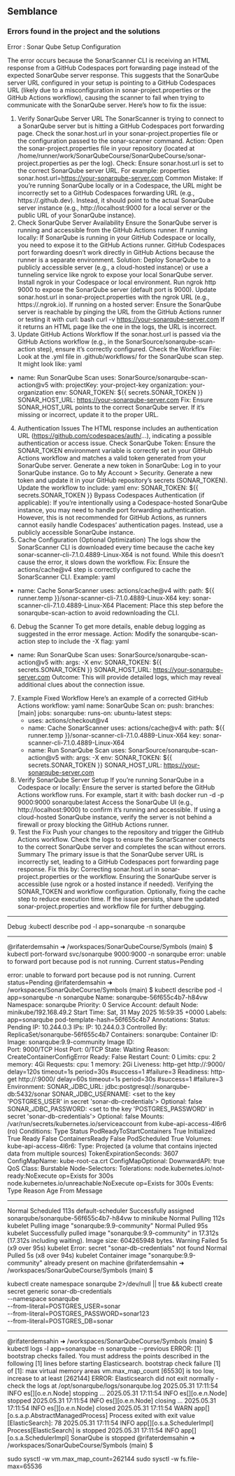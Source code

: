 ## Semblance 

### Errors found in the project and the solutions

Error : Sonar Qube Setup Configuration

The error occurs because the SonarScanner CLI is receiving an HTML response from a GitHub Codespaces port forwarding page instead of the expected SonarQube server response. This suggests that the SonarQube server URL configured in your setup is pointing to a GitHub Codespaces URL (likely due to a misconfiguration in sonar-project.properties or the GitHub Actions workflow), causing the scanner to fail when trying to communicate with the SonarQube server.
Here’s how to fix the issue:
1. Verify SonarQube Server URL
The SonarScanner is trying to connect to a SonarQube server but is hitting a GitHub Codespaces port forwarding page. Check the sonar.host.url in your sonar-project.properties file or the configuration passed to the sonar-scanner command.
Action: Open the sonar-project.properties file in your repository (located at /home/runner/work/SonarQubeCourse/SonarQubeCourse/sonar-project.properties as per the log).
Check: Ensure sonar.host.url is set to the correct SonarQube server URL. For example:
properties
sonar.host.url=https://your-sonarqube-server.com
Common Mistake: If you’re running SonarQube locally or in a Codespace, the URL might be incorrectly set to a GitHub Codespaces forwarding URL (e.g., https://<codespace-name>.github.dev). Instead, it should point to the actual SonarQube server instance (e.g., http://localhost:9000 for a local server or the public URL of your SonarQube instance).
2. Check SonarQube Server Availability
Ensure the SonarQube server is running and accessible from the GitHub Actions runner.
If running locally: If SonarQube is running in your GitHub Codespace or locally, you need to expose it to the GitHub Actions runner. GitHub Codespaces port forwarding doesn’t work directly in GitHub Actions because the runner is a separate environment.
Solution: Deploy SonarQube to a publicly accessible server (e.g., a cloud-hosted instance) or use a tunneling service like ngrok to expose your local SonarQube server.
Install ngrok in your Codespace or local environment.
Run ngrok http 9000 to expose the SonarQube server (default port is 9000).
Update sonar.host.url in sonar-project.properties with the ngrok URL (e.g., https://<ngrok-id>.ngrok.io).
If running on a hosted server: Ensure the SonarQube server is reachable by pinging the URL from the GitHub Actions runner or testing it with curl:
bash
curl -v https://your-sonarqube-server.com
If it returns an HTML page like the one in the logs, the URL is incorrect.
3. Update GitHub Actions Workflow
If the sonar.host.url is passed via the GitHub Actions workflow (e.g., in the SonarSource/sonarqube-scan-action step), ensure it’s correctly configured.
Check the Workflow File: Look at the .yml file in .github/workflows/ for the SonarQube scan step. It might look like:
yaml
- name: Run SonarQube Scan
  uses: SonarSource/sonarqube-scan-action@v5
  with:
    projectKey: your-project-key
    organization: your-organization
  env:
    SONAR_TOKEN: ${{ secrets.SONAR_TOKEN }}
    SONAR_HOST_URL: https://your-sonarqube-server.com
Fix: Ensure SONAR_HOST_URL points to the correct SonarQube server. If it’s missing or incorrect, update it to the proper URL.
4. Authentication Issues
The HTML response includes an authentication URL (https://github.com/codespaces/auth/...), indicating a possible authentication or access issue.
Check SonarQube Token:
Ensure the SONAR_TOKEN environment variable is correctly set in your GitHub Actions workflow and matches a valid token generated from your SonarQube server.
Generate a new token in SonarQube:
Log in to your SonarQube instance.
Go to My Account > Security.
Generate a new token and update it in your GitHub repository’s secrets (SONAR_TOKEN).
Update the workflow to include:
yaml
env:
  SONAR_TOKEN: ${{ secrets.SONAR_TOKEN }}
Bypass Codespaces Authentication (if applicable): If you’re intentionally using a Codespace-hosted SonarQube instance, you may need to handle port forwarding authentication. However, this is not recommended for GitHub Actions, as runners cannot easily handle Codespaces’ authentication pages. Instead, use a publicly accessible SonarQube instance.
5. Cache Configuration (Optional Optimization)
The logs show the SonarScanner CLI is downloaded every time because the cache key sonar-scanner-cli-7.1.0.4889-Linux-X64 is not found. While this doesn’t cause the error, it slows down the workflow.
Fix: Ensure the actions/cache@v4 step is correctly configured to cache the SonarScanner CLI. Example:
yaml
- name: Cache SonarScanner
  uses: actions/cache@v4
  with:
    path: ${{ runner.temp }}/sonar-scanner-cli-7.1.0.4889-Linux-X64
    key: sonar-scanner-cli-7.1.0.4889-Linux-X64
Placement: Place this step before the sonarqube-scan-action to avoid redownloading the CLI.
6. Debug the Scanner
To get more details, enable debug logging as suggested in the error message.
Action: Modify the sonarqube-scan-action step to include the -X flag:
yaml
- name: Run SonarQube Scan
  uses: SonarSource/sonarqube-scan-action@v5
  with:
    args: -X
  env:
    SONAR_TOKEN: ${{ secrets.SONAR_TOKEN }}
    SONAR_HOST_URL: https://your-sonarqube-server.com
Outcome: This will provide detailed logs, which may reveal additional clues about the connection issue.
7. Example Fixed Workflow
Here’s an example of a corrected GitHub Actions workflow:
yaml
name: SonarQube Scan
on:
  push:
    branches: [main]
jobs:
  sonarqube:
    runs-on: ubuntu-latest
    steps:
      - uses: actions/checkout@v4
      - name: Cache SonarScanner
        uses: actions/cache@v4
        with:
          path: ${{ runner.temp }}/sonar-scanner-cli-7.1.0.4889-Linux-X64
          key: sonar-scanner-cli-7.1.0.4889-Linux-X64
      - name: Run SonarQube Scan
        uses: SonarSource/sonarqube-scan-action@v5
        with:
          args: -X
        env:
          SONAR_TOKEN: ${{ secrets.SONAR_TOKEN }}
          SONAR_HOST_URL: https://your-sonarqube-server.com
8. Verify SonarQube Server Setup
If you’re running SonarQube in a Codespace or locally:
Ensure the server is started before the GitHub Actions workflow runs. For example, start it with:
bash
docker run -d -p 9000:9000 sonarqube:latest
Access the SonarQube UI (e.g., http://localhost:9000) to confirm it’s running and accessible.
If using a cloud-hosted SonarQube instance, verify the server is not behind a firewall or proxy blocking the GitHub Actions runner.
9. Test the Fix
Push your changes to the repository and trigger the GitHub Actions workflow.
Check the logs to ensure the SonarScanner connects to the correct SonarQube server and completes the scan without errors.
Summary
The primary issue is that the SonarQube server URL is incorrectly set, leading to a GitHub Codespaces port forwarding page response. Fix this by:
Correcting sonar.host.url in sonar-project.properties or the workflow.
Ensuring the SonarQube server is accessible (use ngrok or a hosted instance if needed).
Verifying the SONAR_TOKEN and workflow configuration.
Optionally, fixing the cache step to reduce execution time.
If the issue persists, share the updated sonar-project.properties and workflow file for further debugging.

---

Debug :kubectl describe pod -l app=sonarqube -n sonarqube

---

@rifaterdemsahin ➜ /workspaces/SonarQubeCourse/Symbols (main) $ kubectl port-forward svc/sonarqube 9000:9000 -n sonarqube
error: unable to forward port because pod is not running. Current status=Pending


error: unable to forward port because pod is not running. Current status=Pending
@rifaterdemsahin ➜ /workspaces/SonarQubeCourse/Symbols (main) $ kubectl describe pod -l app=sonarqube -n sonarqube
Name:             sonarqube-56f655c4b7-h84vw
Namespace:        sonarqube
Priority:         0
Service Account:  default
Node:             minikube/192.168.49.2
Start Time:       Sat, 31 May 2025 16:59:35 +0000
Labels:           app=sonarqube
                  pod-template-hash=56f655c4b7
Annotations:      <none>
Status:           Pending
IP:               10.244.0.3
IPs:
  IP:           10.244.0.3
Controlled By:  ReplicaSet/sonarqube-56f655c4b7
Containers:
  sonarqube:
    Container ID:   
    Image:          sonarqube:9.9-community
    Image ID:       
    Port:           9000/TCP
    Host Port:      0/TCP
    State:          Waiting
      Reason:       CreateContainerConfigError
    Ready:          False
    Restart Count:  0
    Limits:
      cpu:     2
      memory:  4Gi
    Requests:
      cpu:      1
      memory:   2Gi
    Liveness:   http-get http://:9000/ delay=120s timeout=1s period=30s #success=1 #failure=3
    Readiness:  http-get http://:9000/ delay=60s timeout=1s period=30s #success=1 #failure=3
    Environment:
      SONAR_JDBC_URL:       jdbc:postgresql://sonarqube-db:5432/sonar
      SONAR_JDBC_USERNAME:  <set to the key 'POSTGRES_USER' in secret 'sonar-db-credentials'>      Optional: false
      SONAR_JDBC_PASSWORD:  <set to the key 'POSTGRES_PASSWORD' in secret 'sonar-db-credentials'>  Optional: false
    Mounts:
      /var/run/secrets/kubernetes.io/serviceaccount from kube-api-access-4l6r6 (ro)
Conditions:
  Type                        Status
  PodReadyToStartContainers   True 
  Initialized                 True 
  Ready                       False 
  ContainersReady             False 
  PodScheduled                True 
Volumes:
  kube-api-access-4l6r6:
    Type:                    Projected (a volume that contains injected data from multiple sources)
    TokenExpirationSeconds:  3607
    ConfigMapName:           kube-root-ca.crt
    ConfigMapOptional:       <nil>
    DownwardAPI:             true
QoS Class:                   Burstable
Node-Selectors:              <none>
Tolerations:                 node.kubernetes.io/not-ready:NoExecute op=Exists for 300s
                             node.kubernetes.io/unreachable:NoExecute op=Exists for 300s
Events:
  Type     Reason     Age               From               Message
  ----     ------     ----              ----               -------
  Normal   Scheduled  113s              default-scheduler  Successfully assigned sonarqube/sonarqube-56f655c4b7-h84vw to minikube
  Normal   Pulling    112s              kubelet            Pulling image "sonarqube:9.9-community"
  Normal   Pulled     95s               kubelet            Successfully pulled image "sonarqube:9.9-community" in 17.312s (17.312s including waiting). Image size: 604265948 bytes.
  Warning  Failed     5s (x9 over 95s)  kubelet            Error: secret "sonar-db-credentials" not found
  Normal   Pulled     5s (x8 over 94s)  kubelet            Container image "sonarqube:9.9-community" already present on machine
@rifaterdemsahin ➜ /workspaces/SonarQubeCourse/Symbols (main) $ 

kubectl create namespace sonarqube 2>/dev/null || true && kubectl create secret generic sonar-db-credentials \
  --namespace sonarqube \
  --from-literal=POSTGRES_USER=sonar \
  --from-literal=POSTGRES_PASSWORD=sonar123 \
  --from-literal=POSTGRES_DB=sonar


---

@rifaterdemsahin ➜ /workspaces/SonarQubeCourse/Symbols (main) $ kubectl logs -l app=sonarqube -n sonarqube --previous
ERROR: [1] bootstrap checks failed. You must address the points described in the following [1] lines before starting Elasticsearch.
bootstrap check failure [1] of [1]: max virtual memory areas vm.max_map_count [65530] is too low, increase to at least [262144]
ERROR: Elasticsearch did not exit normally - check the logs at /opt/sonarqube/logs/sonarqube.log
2025.05.31 17:11:54 INFO  es[][o.e.n.Node] stopping ...
2025.05.31 17:11:54 INFO  es[][o.e.n.Node] stopped
2025.05.31 17:11:54 INFO  es[][o.e.n.Node] closing ...
2025.05.31 17:11:54 INFO  es[][o.e.n.Node] closed
2025.05.31 17:11:54 WARN  app[][o.s.a.p.AbstractManagedProcess] Process exited with exit value [ElasticSearch]: 78
2025.05.31 17:11:54 INFO  app[][o.s.a.SchedulerImpl] Process[ElasticSearch] is stopped
2025.05.31 17:11:54 INFO  app[][o.s.a.SchedulerImpl] SonarQube is stopped
@rifaterdemsahin ➜ /workspaces/SonarQubeCourse/Symbols (main) $ 


sudo sysctl -w vm.max_map_count=262144
sudo sysctl -w fs.file-max=65536